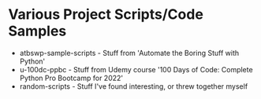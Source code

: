 # Various Project Scripts/Code Samples

- atbswp-sample-scripts - Stuff from 'Automate the Boring Stuff with Python'
- u-100dc-ppbc          - Stuff from Udemy course '100 Days of Code: Complete Python Pro Bootcamp for 2022'
- random-scripts        - Stuff I've found interesting, or threw together myself
